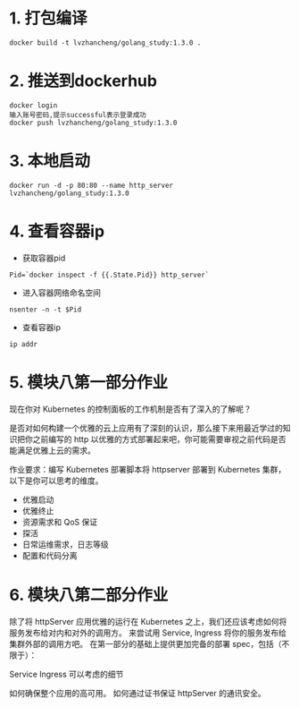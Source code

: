 # 1. 打包编译
```
docker build -t lvzhancheng/golang_study:1.3.0 .
```
# 2. 推送到dockerhub
```
docker login
输入账号密码,提示successful表示登录成功
docker push lvzhancheng/golang_study:1.3.0 
```
# 3. 本地启动
```
docker run -d -p 80:80 --name http_server lvzhancheng/golang_study:1.3.0
```
# 4. 查看容器ip
+ 获取容器pid
```
Pid=`docker inspect -f {{.State.Pid}} http_server`
```
+ 进入容器网络命名空间
```
nsenter -n -t $Pid
```
+ 查看容器ip
```
ip addr
```

# 5. 模块八第一部分作业
现在你对 Kubernetes 的控制面板的工作机制是否有了深入的了解呢？

是否对如何构建一个优雅的云上应用有了深刻的认识，那么接下来用最近学过的知识把你之前编写的 http 以优雅的方式部署起来吧，你可能需要审视之前代码是否能满足优雅上云的需求。

作业要求：编写 Kubernetes 部署脚本将 httpserver 部署到 Kubernetes 集群，以下是你可以思考的维度。

+ 优雅启动
+ 优雅终止
+ 资源需求和 QoS 保证
+ 探活
+ 日常运维需求，日志等级
+ 配置和代码分离

# 6. 模块八第二部分作业
除了将 httpServer 应用优雅的运行在 Kubernetes 之上，我们还应该考虑如何将服务发布给对内和对外的调用方。
来尝试用 Service, Ingress 将你的服务发布给集群外部的调用方吧。
在第一部分的基础上提供更加完备的部署 spec，包括（不限于）：

Service
Ingress
可以考虑的细节

如何确保整个应用的高可用。
如何通过证书保证 httpServer 的通讯安全。